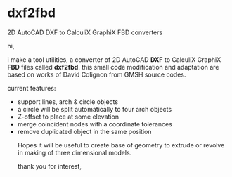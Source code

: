 # dxf2fbd
2D AutoCAD DXF to CalculiX GraphiX FBD converters

hi,

i make a tool utilities, a converter of 2D AutoCAD **DXF** to CalculiX GraphiX **FBD** files called **dxf2fbd**. this small code modification and adaptation are based on works of David Colignon from GMSH source codes.

current features:
<ul>
  <li>support lines, arch & circle objects</li>
<li>a circle will be split automatically to four arch objects</li>
<li>Z-offset to place at some elevation</li>
<li>merge coincident nodes with a coordinate tolerances</li>
<li>remove duplicated object in the same position</li>

Hopes it will be useful to create base of geometry to extrude or revolve in making of three dimensional models.

thank you for interest,

